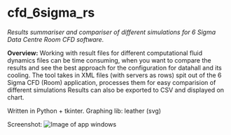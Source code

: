 # cfd_6sigma_rs
*Results summariser and compariser of different simulations for 6 Sigma Data Centre Room CFD software.*

**Overview:**
Working with result files for different computational fluid dynamics files can be time consuming,
when you want to compare the results and see the best approach for the configuration for datahall and its cooling.
The tool takes in XML files (with servers as rows) spit out of the 6 Sigma CFD (Room) application, processes them for easy comparision of different simulations
Results can also be exported to CSV and displayed on chart.

Written in Python + tkinter.
Graphing lib: leather (svg)

Screenshot:
![Image of app windows](https://github.com/simplynail/cfd_6sigma_rs/blob/master/cfd_6Sigma_rs_gui.png)